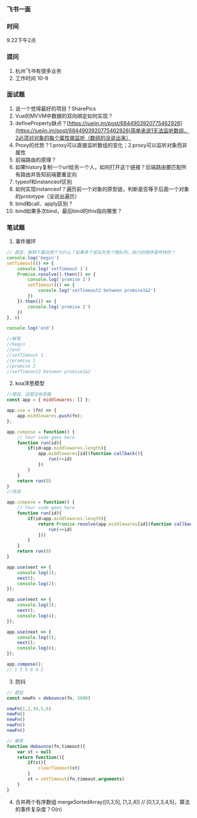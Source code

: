 ### 飞书一面

### 时间
9.22下午2点

### 提问
1. 杭州飞书有很多业务
2. 工作时间 10-9

### 面试题
1. 说一个觉得最好的项目？SharePics
2. Vue的MVVM中数据的双向绑定如何实现？
3. defineProperty缺点？[https://juejin.im/post/6844903920775462926](https://juejin.im/post/6844903920775462926)简单来说1无法监听数组，2必须对对象的每个属性做监听（数组的没说出来）
4. Proxy的优势？1.proxy可以直接监听数组的变化；2.proxy可以监听对象而非属性
5. 前端路由的原理？
6. 如果history复制一个url给另一个人，如何打开这个链接？后端路由要匹配所有路由并告知前端要重定向
7. typeof和instanceof区别
8. 如何实现instanceof？遍历前一个对象的原型链，判断是否等于后面一个对象的prototype（没说出遍历）
9. bind和call、apply区别？
10. bind如果多次bind，最后bind的this指向哪里？

### 笔试题

1. 事件循环
```javascript
// 题目，解释下最后两个为什么？如果多个宏队列多个微队列，执行的顺序是咋样的？
console.log('begin')
setTimeout(() => {
	console.log('setTimeout 1')
	Promise.resolve().then(() => {
		console.log('promise 1')
		setTimeout(() => {
			console.log('setTimeout2 between promise1&2')
		})
	}).then(() => {
		console.log('promise 2')
	})
}, 0)

console.log('end')

//解答
//begin
//end
//setTimeout 1
//promise 1
//promise 2
//setTimeout2 between promise1&2
```

2. koa洋葱模型
```javascript
//题目，这题没有思路
const app = { middlewares: [] };

app.use = (fn) => {
	app.middlewares.push(fn);
};

app.compose = function() {
    // Your code goes here
    function run(id){
    	if(id<app.middlewares.length){
    		app.middlewares[id](function callback(){
    			run(++id)
    		})
    	}
    }
    return run(0)
}
//改造

app.compose = function() {
    // Your code goes here
    function run(id){
    	if(id<app.middlewares.length){
    		return Promise.resolve(app.middlewares[id](function callback(){
    			run(++id)
    		})) 
    	}
    }
    return run(0)
}

app.use(next => {
	console.log(1);
	next();
	console.log(2);
});

app.use(next => {
	console.log(3);
	next();
	console.log(4);
});

app.use(next => {
	console.log(5);
	next();
	console.log(6);
});

app.compose();
// 1 3 5 6 4 2
```

3. 防抖
```javascript
// 题目
const newFn = debounce(fn, 5000)

newFn(1,2,34,5,6)
newFn()
newFn()
newFn()
newFn()

// 解答
function debounce(fn,timeout){
	var st = null
	return function(){
		if(st){
			clearTimeout(st)
		}
		st = setTimeout(fn,timeout,arguments)
	}
}
```

4. 合并两个有序数组  mergeSortedArray([0,3,5], [1,2,4])
// [0,1,2,3,4,5]，算法的事件复杂度？O(n)